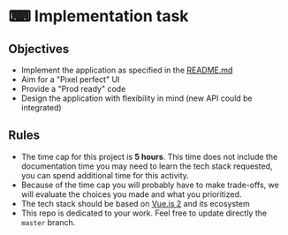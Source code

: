 #  ⌨ Implementation task

## Objectives
  - Implement the application as specified in the [README.md](./README.md)
  - Aim for a "Pixel perfect" UI
  - Provide a "Prod ready" code
  - Design the application with flexibility in mind (new API could be integrated)

## Rules
  - The time cap for this project is **5 hours**. This time does not include the documentation time you may need to learn the tech stack requested, you can spend additional time for this activity.
  - Because of the time cap you will probably have to make trade-offs, we will evaluate the choices you made and what you prioritized.
  - The tech stack should be based on [Vue.js 2](https://vuejs.org/v2/api/) and its ecosystem
  - This repo is dedicated to your work. Feel free to update directly the `master` branch.
